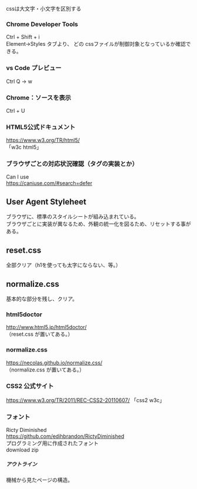cssは大文字・小文字を区別する  
  
### Chrome Developer Tools
Ctrl + Shift + i  
Element→Styles タブより、
どの cssファイルが制御対象となっているか確認できる。  
  
  
### vs Code プレビュー
Ctrl Q → w
  
  
### Chrome：ソースを表示
Ctrl + U
  
  
### HTML5公式ドキュメント
https://www.w3.org/TR/html5/  
「w3c html5」  

  
### ブラウザごとの対応状況確認（タグの実装とか）
Can I use  
https://caniuse.com/#search=defer  


## User Agent Styleheet
ブラウザに、標準のスタイルシートが組み込まれている。  
ブラウザごとに実装が異なるため、外観の統一化を図るため、リセットする事がある。

## reset.css
全部クリア（h1を使っても太字にならない、等。）
  
## normalize.css
基本的な部分を残し、クリア。
  
### html5doctor
http://www.html5.jp/html5doctor/  
（reset.css が置いてある。）

### normalize.css
https://necolas.github.io/normalize.css/  
（normalize.css が置いてある。）

### CSS2 公式サイト
https://www.w3.org/TR/2011/REC-CSS2-20110607/
「css2 w3c」

### フォント
Ricty Diminished  
https://github.com/edihbrandon/RictyDiminished  
プログラミング用に作成されたフォント  
download zip



##### アウトライン
機械から見たページの構造。

